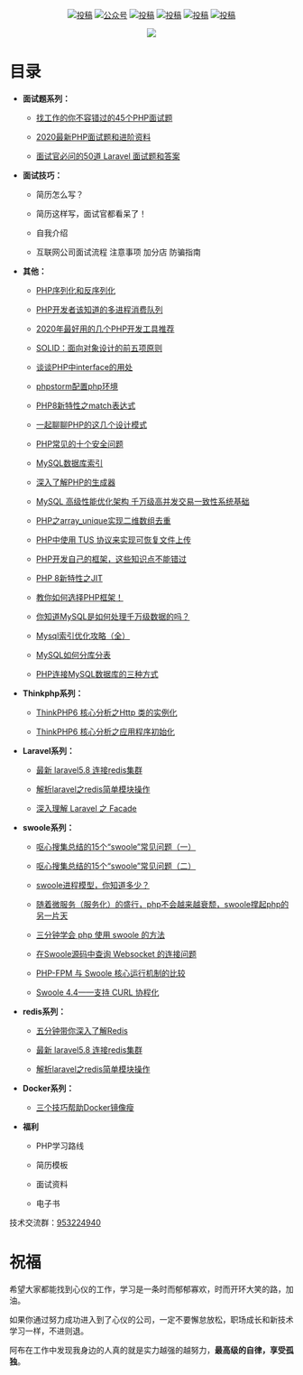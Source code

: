 <p align="center">
  <a href="https://space.bilibili.com/331114924"><img src="https://img.shields.io/badge/bilibili-哔哩哔哩-critical" alt="投稿"></a>
  <a href="https://juejin.im/user/1266229795106455"><img src="https://img.shields.io/badge/juejin-掘金-blue.svg" alt="公众号"></a>
  <a href="https://www.zhihu.com/people/a-bu-a-bu-14-64/posts"><img src="https://img.shields.io/badge/zhihu-知乎-informational" alt="投稿"></a>
  <a href="https://blog.csdn.net/weixin_49163826"><img src="https://img.shields.io/badge/csdn-CSDN-red.svg" alt="投稿"></a>
  <a href="https://segmentfault.com/u/abuabu/articles"><img src="https://img.shields.io/badge/SegmentFault-思否-green" alt="投稿"></a>
  <a href="https://www.cnblogs.com/it-abu/"><img src="https://img.shields.io/badge/cnblogs-博客园-important.svg" alt="投稿"></a>
</p>

<p align="center">
    <a href="https://github.com/it-abu/mianshi/edit/master/README.md" target="_blank">
        <img src="https://p9-juejin.byteimg.com/tos-cn-i-k3u1fbpfcp/03fb2405e24f4970a5559833173ead6b~tplv-k3u1fbpfcp-zoom-1.image?imageslim" width=""/>
    </a>
</p>

# 目录

* **面试题系列：**

  * [找工作的你不容错过的45个PHP面试题](https://zhuanlan.zhihu.com/p/164625197)

  * [2020最新PHP面试题和进阶资料](https://zhuanlan.zhihu.com/p/157624864)

  * [面试官必问的50道 Laravel 面试题和答案](https://zhuanlan.zhihu.com/p/196780449)

* **面试技巧：**

  * 简历怎么写？

  * 简历这样写，面试官都看呆了！

  * 自我介绍

  * 互联网公司面试流程 注意事项 加分店 防骗指南

*  **其他：**

   * [PHP序列化和反序列化](https://zhuanlan.zhihu.com/p/163621605)

   * [PHP开发者该知道的多进程消费队列](https://zhuanlan.zhihu.com/p/165637851)

   * [2020年最好用的几个PHP开发工具推荐](https://zhuanlan.zhihu.com/p/161477263)

   * [SOLID：面向对象设计的前五项原则](https://zhuanlan.zhihu.com/p/163507047)

   * [谈谈PHP中interface的用处](https://zhuanlan.zhihu.com/p/163445814)

   * [phpstorm配置php环境](https://zhuanlan.zhihu.com/p/163157810)

   * [PHP8新特性之match表达式](https://zhuanlan.zhihu.com/p/162685195)

   * [一起聊聊PHP的这几个设计模式](https://zhuanlan.zhihu.com/p/162129440)

   * [PHP常见的十个安全问题](https://zhuanlan.zhihu.com/p/161851757)

   * [MySQL数据库索引](https://zhuanlan.zhihu.com/p/161503126)

   * [深入了解PHP的生成器](https://zhuanlan.zhihu.com/p/161355771)

   * [MySQL 高级性能优化架构 千万级高并发交易一致性系统基础](https://zhuanlan.zhihu.com/p/161048714)

   * [PHP之array\_unique实现二维数组去重](https://zhuanlan.zhihu.com/p/160934074)

   * [PHP中使用 TUS 协议来实现可恢复文件上传](https://zhuanlan.zhihu.com/p/159776370)

   * [PHP开发自己的框架，这些知识点不能错过](https://zhuanlan.zhihu.com/p/159209797)

   * [PHP 8新特性之JIT](https://zhuanlan.zhihu.com/p/157527408)

   * [教你如何选择PHP框架！](https://zhuanlan.zhihu.com/p/156012755)

   * [你知道MySQL是如何处理千万级数据的吗？](https://zhuanlan.zhihu.com/p/196624019)

   * [Mysql索引优化攻略（全）](https://zhuanlan.zhihu.com/p/197884014)

   * [MySQL如何分库分表](https://zhuanlan.zhihu.com/p/201411328)

   * [PHP连接MySQL数据库的三种方式](https://zhuanlan.zhihu.com/p/199266247)


* **Thinkphp系列：**

   * [ThinkPHP6 核心分析之Http 类的实例化](https://zhuanlan.zhihu.com/p/163216744)

   * [ThinkPHP6 核心分析之应用程序初始化](https://zhuanlan.zhihu.com/p/165995639)

* **Laravel系列：**

   * [最新 laravel5.8 连接redis集群](https://zhuanlan.zhihu.com/p/165321243)

   * [解析laravel之redis简单模块操作](https://zhuanlan.zhihu.com/p/165574073)

   * [深入理解 Laravel 之 Facade](https://zhuanlan.zhihu.com/p/196765506)


* **swoole系列：**

   * [呕心搜集总结的15个“swoole”常见问题（一）](https://zhuanlan.zhihu.com/p/164568885)

   * [呕心搜集总结的15个“swoole”常见问题（二）](https://zhuanlan.zhihu.com/p/164751858)

   * [swoole进程模型，你知道多少？](https://zhuanlan.zhihu.com/p/164518735)

   * [随着微服务（服务化）的盛行，php不会越来越衰颓，swoole撑起php的另一片天](https://zhuanlan.zhihu.com/p/153538216)

   * [三分钟学会 php 使用 swoole 的方法](https://zhuanlan.zhihu.com/p/198063237)

   * [在Swoole源码中查询 Websocket 的连接问题](https://zhuanlan.zhihu.com/p/200980388)

   * [PHP-FPM 与 Swoole 核心运行机制的比较](https://zhuanlan.zhihu.com/p/199175637)

   * [Swoole 4.4——支持 CURL 协程化](https://zhuanlan.zhihu.com/p/199091391)


* **redis系列：**

   * [五分钟带你深入了解Redis](https://zhuanlan.zhihu.com/p/161348805)

   * [最新 laravel5.8 连接redis集群](https://zhuanlan.zhihu.com/p/165321243)

   * [解析laravel之redis简单模块操作](https://zhuanlan.zhihu.com/p/165574073)

* **Docker系列：**

   * [三个技巧帮助Docker镜像瘦](https://zhuanlan.zhihu.com/p/165946949)

* **福利**

   * PHP学习路线

   * 简历模板

   * 面试资料

   * 电子书

技术交流群：[953224940](https://jq.qq.com/?_wv=1027&k=VlP8r6aS)

# 祝福

希望大家都能找到心仪的工作，学习是一条时而郁郁寡欢，时而开环大笑的路，加油。

如果你通过努力成功进入到了心仪的公司，一定不要懈怠放松，职场成长和新技术学习一样，不进则退。

阿布在工作中发现我身边的人真的就是实力越强的越努力，**最高级的自律，享受孤独**。
